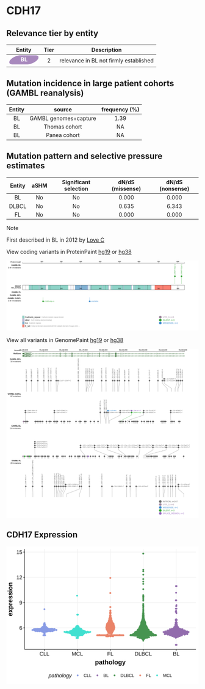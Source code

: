 # CDH17

## Relevance tier by entity

|Entity|Tier|Description                           |
|:------:|:----:|--------------------------------------|
|![BL](images/icons/BL_tier2.png)    |2   |relevance in BL not firmly established|

## Mutation incidence in large patient cohorts (GAMBL reanalysis)

|Entity|source               |frequency (%)|
|:------:|:---------------------:|:-------------:|
|BL    |GAMBL genomes+capture|1.39         |
|BL    |Thomas cohort        |  NA         |
|BL    |Panea cohort         |  NA         |

## Mutation pattern and selective pressure estimates

|Entity|aSHM|Significant selection|dN/dS (missense)|dN/dS (nonsense)|
|:------:|:----:|:---------------------:|:----------------:|:----------------:|
|BL    |No  |No                   |0.000           |0.000           |
|DLBCL |No  |No                   |0.635           |6.343           |
|FL    |No  |No                   |0.000           |0.000           |


> [!NOTE]
> First described in BL in 2012 by [Love C](https://pubmed.ncbi.nlm.nih.gov/23143597)


View coding variants in ProteinPaint [hg19](https://morinlab.github.io/LLMPP/GAMBL/CDH17_protein.html)  or [hg38](https://morinlab.github.io/LLMPP/GAMBL/CDH17_protein_hg38.html)

![image](images/proteinpaint/CDH17_NM_004063.svg)

View all variants in GenomePaint [hg19](https://morinlab.github.io/LLMPP/GAMBL/CDH17.html)  or [hg38](https://morinlab.github.io/LLMPP/GAMBL/CDH17_hg38.html)

![image](images/proteinpaint/CDH17.svg)
## CDH17 Expression
![image](images/gene_expression/CDH17_by_pathology.svg)
<!-- ORIGIN: loveGeneticLandscapeMutations2012 -->
<!-- BL: loveGeneticLandscapeMutations2012 -->
